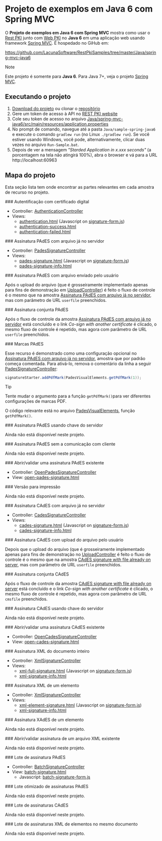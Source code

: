 ﻿# Projeto de exemplos em Java 6 com Spring MVC

O **Projeto de exemplos em Java 6 com Spring MVC** mostra como usar o [Rest PKI](../index.md) junto com [Web PKI](../../web-pki/index.md) no **Java 6** em uma aplicação web usando
framework [Spring MVC](http://spring.io/). É hospedado no GiHub em:

https://github.com/LacunaSoftware/RestPkiSamples/tree/master/Java/spring-mvc-java6

> [!NOTE]
> Este projeto é somente para **Java 6**. Para Java 7+, veja o projeto [Spring MVC](mvc.md).

## Executando o projeto

1. [Download do projeto](https://github.com/LacunaSoftware/RestPkiSamples/archive/master.zip) ou clonar o [repositório](https://github.com/LacunaSoftware/RestPkiSamples.git)
1. Gere um token de acesso à API no [REST PKI website](https://pki.rest/)
1. Cole seu token de acesso no arquivo [Java/spring-mvc-java6/src/main/resources/application.properties](https://github.com/LacunaSoftware/RestPkiSamples/blob/master/Java/spring-mvc-java6/src/main/resources/application.properties#L27-L30)
1. No prompt de comando, navegue até a pasta `Java/sample-spring-java6` e execute o comando `gradlew run` (no Linux `./gradlew run`). Se você estiver usando Windows, você pode, alternativamente, clicar duas vezes no arquivo `Run-Sample.bat`.
1. Depois de ver a mensagem *"Starded Application in x.xxx seconds"* (a porcentagem na tela não atingirá 100%), abra o browser e vá para a URL http://localhost:60963

## Mapa do projeto

Esta seção lista tem onde encontrar as partes relevantes em cada amostra de recurso no projeto.

<a name="auth" />
### Autentificação com certificado digital

* Controller: [AuthenticationController](https://github.com/LacunaSoftware/RestPkiSamples/blob/master/Java/spring-mvc-java6/src/main/java/sample/controller/AuthenticationController.java)
* Views:
	* [authentication.html](https://github.com/LacunaSoftware/RestPkiSamples/blob/master/Java/spring-mvc-java6/src/main/resources/templates/authentication.html)
	  (Javascript on [signature-form.js](https://github.com/LacunaSoftware/RestPkiSamples/blob/master/Java/spring-mvc-java6/src/main/resources/static/js/signature-form.js))
	* [authentication-success.html](https://github.com/LacunaSoftware/RestPkiSamples/blob/master/Java/spring-mvc-java6/src/main/resources/templates/authentication-success.html)
	* [authentication-failed.html](https://github.com/LacunaSoftware/RestPkiSamples/blob/master/Java/spring-mvc-java6/src/main/resources/templates/authentication-failed.html)

<a name="pades" />
### Assinatura PAdES com arquivo já no servidor

* Controller: [PadesSignatureController](https://github.com/LacunaSoftware/RestPkiSamples/blob/master/Java/spring-mvc-java6/src/main/java/sample/controller/PadesSignatureController.java)
* Views:
  * [pades-signature.html](https://github.com/LacunaSoftware/RestPkiSamples/blob/master/Java/spring-mvc-java6/src/main/resources/templates/pades-signature.html)
    (Javascript on [signature-form.js](https://github.com/LacunaSoftware/RestPkiSamples/blob/master/Java/spring-mvc-java6/src/main/resources/static/js/signature-form.js))
  * [pades-signature-info.html](https://github.com/LacunaSoftware/RestPkiSamples/blob/master/Java/spring-mvc-java6/src/main/resources/templates/pades-signature-info.html)

<a name="pades-upload" />
### Assinatura PAdES com arquivo enviado pelo usuário

Após o upload do arquivo (que é grosseiramente implementado apenas para fins de demonstração em [UploadController](https://github.com/LacunaSoftware/RestPkiSamples/blob/master/Java/spring-mvc-java6/src/main/java/sample/controller/UploadController.java)) é feito o fluxo de controle é o mesmo que na amostra [Assinatura PAdES com arquivo já no servidor](#pades),
mas com parâmetro de URL `userfile` preenchidos.

<a name="pades-cosign" />
### Assinatura conjunta PAdES

Após o fluxo de controle da amostra [Assinatura PAdES com arquivo já no servidor](#pades) está concluído e o link *Co-sign with another certificate* é clicado, o mesmo fluxo de controle é 
repetido, mas agora com parâmetro de URL `userfile` preenchidos.

<a name="pdf-marks" />
### Marcas PAdES

Esse recurso é demonstrado como uma configuração opcional no  [Assinatura PAdES com arquivo já no servidor](#pades), amostra que por padrão começa comentada. Para ativá-lo, remova o 
comentário da linha a seguir [PadesSignatureController](https://github.com/LacunaSoftware/RestPkiSamples/blob/master/Java/spring-mvc-java6/src/main/java/sample/controller/PadesSignatureController.java):

```java
signatureStarter.addPdfMark(PadesVisualElements.getPdfMark(1));
```

> [!TIP]
> Tente mudar o argumento para a função `getPdfMark()`para ver diferentes configurações de marcas PDF.

O código relevante está no arquivo [PadesVisualElements](https://github.com/LacunaSoftware/RestPkiSamples/blob/master/Java/spring-mvc-java6/src/main/java/sample/controller/util/PadesVisualElements.java), 
função `getPdfMark()`.

<a name="pades-server" />
### Assinatura PAdES usando chave do servidor

Ainda não está disponível neste projeto.

<a name="pades-wo-client" />
### Assinatura PAdES sem a comunicação com cliente

Ainda não está disponível neste projeto.

<a name="open-pades" />
### Abrir/validar uma assinatura PAdES existente

* Controller: [OpenPadesSignatureController](https://github.com/LacunaSoftware/RestPkiSamples/blob/master/Java/spring-mvc-java6/src/main/java/sample/controller/OpenPadesSignatureController.java)
* View: [open-pades-signature.html](https://github.com/LacunaSoftware/RestPkiSamples/blob/master/Java/spring-mvc-java6/src/main/resources/templates/open-pades-signature.html)

<a name="print" />
### Versão para impressão

Ainda não está disponível neste projeto.

<a name="cades" />
### Assinatura CAdES com arquivo já no servidor

* Controller: [CadesSignatureController](https://github.com/LacunaSoftware/RestPkiSamples/blob/master/Java/spring-mvc-java6/src/main/java/sample/controller/CadesSignatureController.java)
* Views:
  * [cades-signature.html](https://github.com/LacunaSoftware/RestPkiSamples/blob/master/Java/spring-mvc-java6/src/main/resources/templates/cades-signature.html)
  (Javascript on [signature-form.js](https://github.com/LacunaSoftware/RestPkiSamples/blob/master/Java/spring-mvc-java6/src/main/resources/static/js/signature-form.js))
  * [cades-signature-info.html](https://github.com/LacunaSoftware/RestPkiSamples/blob/master/Java/spring-mvc-java6/src/main/resources/templates/cades-signature-info.html)

<a name="cades-upload" />
### Assinatura CAdES com upload do arquivo pelo usuário

Depois que o upload do arquivo (que é grosseiramente implementado apenas para fins de demonstração no [UploadController](https://github.com/LacunaSoftware/RestPkiSamples/blob/master/Java/spring-mvc-java6/src/main/java/sample/controller/UploadController.java) é feito 
o fluxo de controle é o mesmo que na amostra [CAdES signature with file already on server](#cades), mas com parâmetro de URL `userfile` preenchidos.

<a name="cades-cosign" />
### Assinatura conjunta CAdES

Após o fluxo de controle da amostra [CAdES signature with file already on server](#cades) está concluído e o link *Co-sign with another certificate* é clicado, o mesmo fluxo de controle é 
repetido, mas agora com parâmetro de URL `cmsfile` preenchidos.

<a name="cades-server" />
### Assinatura CAdES usando chave do servidor

Ainda não está disponível neste projeto.

<a name="open-cades" />
### Abrir/validar uma assinatura CAdES existente

* Controller: [OpenCadesSignatureController](https://github.com/LacunaSoftware/RestPkiSamples/blob/master/Java/spring-mvc-java6/src/main/java/sample/controller/OpenCadesSignatureController.java)
* View: [open-cades-signature.html](https://github.com/LacunaSoftware/RestPkiSamples/blob/master/Java/spring-mvc-java6/src/main/resources/templates/open-cades-signature.html)

<a name="xml-full" />
### Assinatura XML do documento inteiro

* Controller: [XmlSignatureController](https://github.com/LacunaSoftware/RestPkiSamples/blob/master/Java/spring-mvc-java6/src/main/java/sample/controller/XmlSignatureController.java)
* Views:
  * [xml-full-signature.html](https://github.com/LacunaSoftware/RestPkiSamples/blob/master/Java/spring-mvc-java6/src/main/resources/templates/xml-full-signature.html)
  (Javascript on [signature-form.js](https://github.com/LacunaSoftware/RestPkiSamples/blob/master/Java/spring-mvc-java6/src/main/resources/static/js/signature-form.js))
  * [xml-signature-info.html](https://github.com/LacunaSoftware/RestPkiSamples/blob/master/Java/spring-mvc-java6/src/main/resources/templates/xml-signature-info.html)

<a name="xml-element" />
### Assinatura XML de um elemento

* Controller: [XmlSignatureController](https://github.com/LacunaSoftware/RestPkiSamples/blob/master/Java/spring-mvc-java6/src/main/java/sample/controller/XmlSignatureController.java)
* Views:
  * [xml-element-signature.html](https://github.com/LacunaSoftware/RestPkiSamples/blob/master/Java/spring-mvc-java6/src/main/resources/templates/xml-element-signature.html)
  (Javascript on [signature-form.js](https://github.com/LacunaSoftware/RestPkiSamples/blob/master/Java/spring-mvc-java6/src/main/resources/static/js/signature-form.js))
  * [xml-signature-info.html](https://github.com/LacunaSoftware/RestPkiSamples/blob/master/Java/spring-mvc-java6/src/main/resources/templates/xml-signature-info.html)

<a name="xades-element" />
### Assinatura XAdES de um elemento

Ainda não está disponível neste projeto.

<a name="open-xml" />
### Abrir/validar assinatura de um arquivo XML existente

Ainda não está disponível neste projeto.

<a name="batch" />
### Lote de assinatura PAdES 

* Controller: [BatchSignatureController](https://github.com/LacunaSoftware/RestPkiSamples/blob/master/Java/spring-mvc-java6/src/main/java/sample/controller/BatchSignatureController.java)
* View: [batch-signature.html](https://github.com/LacunaSoftware/RestPkiSamples/blob/master/Java/spring-mvc-java6/src/main/resources/templates/batch-signature.html)
  * Javascript: [batch-signature-form.js](https://github.com/LacunaSoftware/RestPkiSamples/blob/master/Java/spring-mvc-java6/src/main/resources/static/js/batch-signature-form.js)


<a name="batch-optimized" />
### Lote otimizado de assinaturas PAdES

Ainda não está disponível neste projeto.

<a name="batch-cades" />
### Lote de assinaturas CAdES

Ainda não está disponível neste projeto.

<a name="batch-xml-element" />
### Lote de assinaturas XML de elementos no mesmo documento

Ainda não está disponível neste projeto.